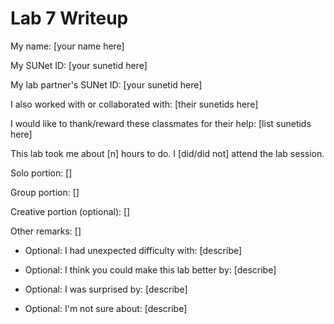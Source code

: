 Lab 7 Writeup
=============

My name: [your name here]

My SUNet ID: [your sunetid here]

My lab partner's SUNet ID: [your sunetid here]

I also worked with or collaborated with: [their sunetids here]

I would like to thank/reward these classmates for their help: [list sunetids here]

This lab took me about [n] hours to do. I [did/did not] attend the lab session.

Solo portion:
[]

Group portion:
[]

Creative portion (optional):
[]

Other remarks:
[]

- Optional: I had unexpected difficulty with: [describe]

- Optional: I think you could make this lab better by: [describe]

- Optional: I was surprised by: [describe]

- Optional: I'm not sure about: [describe]
